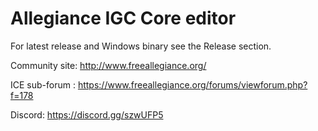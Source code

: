 # Allegiance IGC Core editor 
For latest release and Windows binary see the Release section.

Community site: http://www.freeallegiance.org/

ICE sub-forum : https://www.freeallegiance.org/forums/viewforum.php?f=178

Discord: https://discord.gg/szwUFP5
